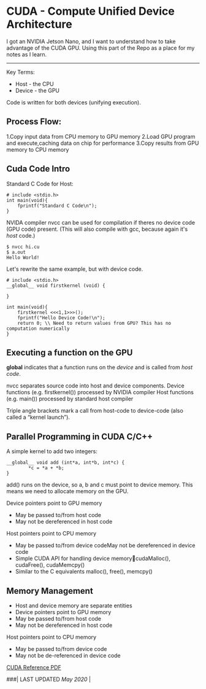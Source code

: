 # CUDA - Compute Unified Device Architecture
I got an NVIDIA Jetson Nano, and I want to understand how to take advantage of the CUDA GPU. 
Using this part of the Repo as a place for my notes as I learn.
___________________________________________________________________________________________________________

Key Terms:
* Host    - the CPU
* Device  - the GPU

Code is written for both devices (unifying execution).

## Process Flow: 
1.Copy input data from CPU memory to GPU memory
2.Load GPU program and execute,caching data on chip for performance
3.Copy results from GPU memory to CPU memory

## Cuda Code Intro
Standard C Code for Host: 
```
# include <stdio.h>
int main(void){
    fprintf("Standard C Code\n");
}
```
NVIDA compiler nvcc can be used for compilation if theres no device code (GPU code) present. 
(This will also compile with gcc, because again it's *host* code.)
```
$ nvcc hi.cu
$ a.out
Hello World!
```

Let's rewrite the same example, but with device code.

```
# include <stdio.h>
__global__ void firstkernel (void) {

}

int main(void){
    firstkernel <<<1,1>>>();
    fprintf("Hello Device Code!\n");
    return 0; \\ Need to return values from GPU? This has no computation numerically
}
```

## Executing a function on the GPU

__global__ indicates that a function runs on the *device* and is called from *host code*. 

nvcc separates source code into host and device components. 
Device functions (e.g. firstkernel()) processed by NVIDIA compiler
Host functions (e.g. main()) processed by standard host compiler

Triple angle brackets mark a call from host-code to device-code (also called a “kernel launch”).


## Parallel Programming in CUDA C/C++
A simple kernel to add two integers:
```
__global__ void add (int*a, int*b, int*c) {
        *c = *a + *b;
}
```
add() runs on the device, so a, b and c must point to device memory.
This means we need to allocate memory on the GPU.

Device pointers point to GPU memory
* May be passed to/from host code
* May not be dereferenced in host code

Host pointers point to CPU memory
* May be passed to/from device codeMay not be dereferenced in device code
* Simple CUDA API for handling device memorycudaMalloc(), cudaFree(), cudaMemcpy()
* Similar to the C equivalents malloc(), free(), memcpy()


## Memory Management 
* Host and device memory are separate entities
* Device pointers point to GPU memory 
* May be passed to/from host code 
* May not be dereferenced in host code

Host pointers point to CPU memory
* May be passed to/from device code
* May not be de-referenced in device code


[ CUDA Reference PDF](https://www.nvidia.com/docs/io/116711/sc11-cuda-c-basics.pdf)

###| LAST UPDATED *May 2020* |
